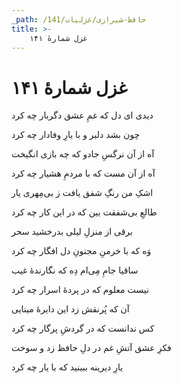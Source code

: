 ```yaml
---
_path: /حافظ-شیرازی/غزلیات/141
title: >-
    غزل شمارهٔ ۱۴۱
---
```

# غزل شمارهٔ ۱۴۱

<div class="b" id="bn1"><div class="m1"><p>دیدی ای دل که غمِ عشق دگربار چه کرد</p></div>
<div class="m2"><p>چون بشد دلبر و با یارِ وفادار چه کرد</p></div></div>
<div class="b" id="bn2"><div class="m1"><p>آه از آن نرگسِ جادو که چه بازی انگیخت</p></div>
<div class="m2"><p>آه از آن مست که با مردمِ هشیار چه کرد</p></div></div>
<div class="b" id="bn3"><div class="m1"><p>اشکِ من رنگِ شفق یافت ز بی‌مِهری یار</p></div>
<div class="m2"><p>طالعِ بی‌شفقت بین که در این کار چه کرد</p></div></div>
<div class="b" id="bn4"><div class="m1"><p>برقی از منزلِ لیلی بدرخشید سحر</p></div>
<div class="m2"><p>وَه که با خرمنِ مجنونِ دل افگار چه کرد</p></div></div>
<div class="b" id="bn5"><div class="m1"><p>ساقیا جامِ مِی‌ام دِه که نگارندهٔ غیب</p></div>
<div class="m2"><p>نیست معلوم که در پردهٔ اسرار چه کرد</p></div></div>
<div class="b" id="bn6"><div class="m1"><p>آن که پُرنقش زد این دایرهٔ مینایی</p></div>
<div class="m2"><p>کس ندانست که در گردشِ پرگار چه کرد</p></div></div>
<div class="b" id="bn7"><div class="m1"><p>فکرِ عشق آتشِ غم در دلِ حافظ زد و سوخت</p></div>
<div class="m2"><p>یارِ دیرینه ببینید که با یار چه کرد</p></div></div>

